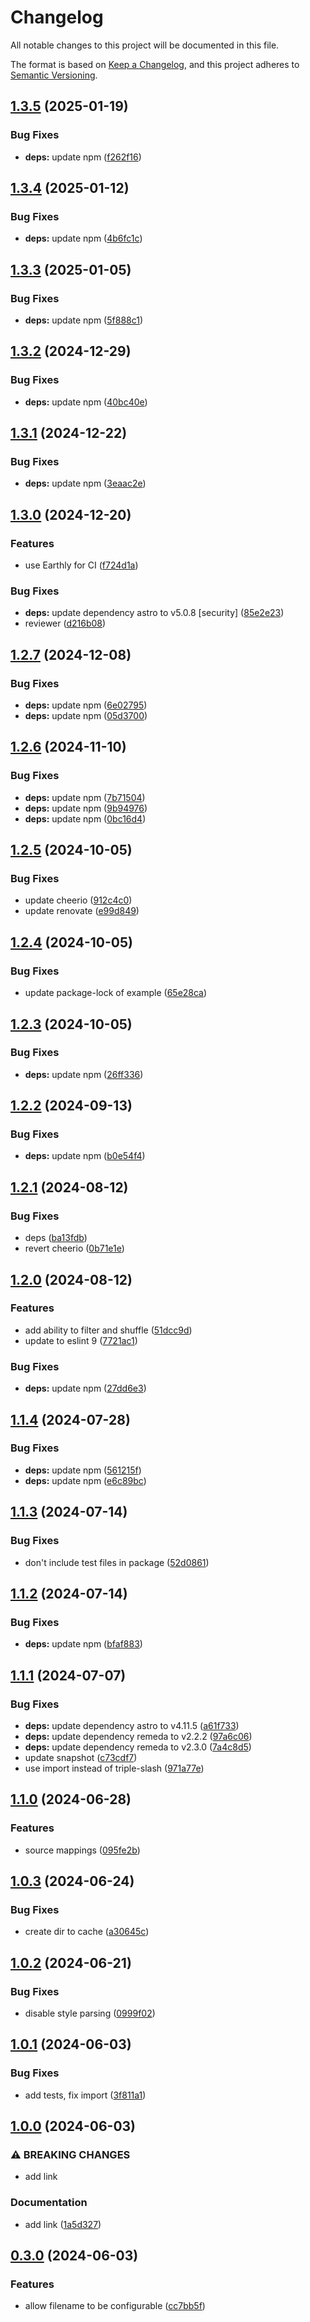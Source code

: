 # Changelog

All notable changes to this project will be documented in this file.

The format is based on [Keep a Changelog](https://keepachangelog.com/en/1.1.0/),
and this project adheres to [Semantic Versioning](https://semver.org/spec/v2.0.0.html).

## [1.3.5](https://github.com/shepherdjerred/webring/compare/v1.3.4...v1.3.5) (2025-01-19)


### Bug Fixes

* **deps:** update npm ([f262f16](https://github.com/shepherdjerred/webring/commit/f262f16c2d2b887f06196b1fe146cf3845adf604))

## [1.3.4](https://github.com/shepherdjerred/webring/compare/v1.3.3...v1.3.4) (2025-01-12)


### Bug Fixes

* **deps:** update npm ([4b6fc1c](https://github.com/shepherdjerred/webring/commit/4b6fc1cdba5478315c89b7cd3b42ecc3bfe734a2))

## [1.3.3](https://github.com/shepherdjerred/webring/compare/v1.3.2...v1.3.3) (2025-01-05)


### Bug Fixes

* **deps:** update npm ([5f888c1](https://github.com/shepherdjerred/webring/commit/5f888c1feb95c30b5b2fd3b7d98cbad273309d3f))

## [1.3.2](https://github.com/shepherdjerred/webring/compare/v1.3.1...v1.3.2) (2024-12-29)


### Bug Fixes

* **deps:** update npm ([40bc40e](https://github.com/shepherdjerred/webring/commit/40bc40ea5fecfb69c0839fa5b97f577ad9dd6208))

## [1.3.1](https://github.com/shepherdjerred/webring/compare/v1.3.0...v1.3.1) (2024-12-22)


### Bug Fixes

* **deps:** update npm ([3eaac2e](https://github.com/shepherdjerred/webring/commit/3eaac2e4513fb2f7574b5080d7d5851c9bac365e))

## [1.3.0](https://github.com/shepherdjerred/webring/compare/v1.2.7...v1.3.0) (2024-12-20)


### Features

* use Earthly for CI ([f724d1a](https://github.com/shepherdjerred/webring/commit/f724d1a9c1d44e2be19d78751e205ad70e6802b7))


### Bug Fixes

* **deps:** update dependency astro to v5.0.8 [security] ([85e2e23](https://github.com/shepherdjerred/webring/commit/85e2e23f30f6201ee86a8fd535c5ce743e75722e))
* reviewer ([d216b08](https://github.com/shepherdjerred/webring/commit/d216b0874c13b095ae8b0931126724293c869fc4))

## [1.2.7](https://github.com/shepherdjerred/webring/compare/v1.2.6...v1.2.7) (2024-12-08)


### Bug Fixes

* **deps:** update npm ([6e02795](https://github.com/shepherdjerred/webring/commit/6e02795b6c803c8c67b8e61e6e03af29f490a60d))
* **deps:** update npm ([05d3700](https://github.com/shepherdjerred/webring/commit/05d3700a5433240bb8c68ef2c197fbc50ca4d1eb))

## [1.2.6](https://github.com/shepherdjerred/webring/compare/v1.2.5...v1.2.6) (2024-11-10)


### Bug Fixes

* **deps:** update npm ([7b71504](https://github.com/shepherdjerred/webring/commit/7b71504c3ce69ea864b6c5bf73cf2b31fd788c43))
* **deps:** update npm ([9b94976](https://github.com/shepherdjerred/webring/commit/9b949767047bef2857a46fa7aa1e378f5d29bed3))
* **deps:** update npm ([0bc16d4](https://github.com/shepherdjerred/webring/commit/0bc16d484f398546aa98b3236fe775c36ee35188))

## [1.2.5](https://github.com/shepherdjerred/webring/compare/v1.2.4...v1.2.5) (2024-10-05)


### Bug Fixes

* update cheerio ([912c4c0](https://github.com/shepherdjerred/webring/commit/912c4c0d74c0e731b6e4a42e621844978b0514c5))
* update renovate ([e99d849](https://github.com/shepherdjerred/webring/commit/e99d849756ded9df52b6a7921b4b14141d669efc))

## [1.2.4](https://github.com/shepherdjerred/webring/compare/v1.2.3...v1.2.4) (2024-10-05)


### Bug Fixes

* update package-lock of example ([65e28ca](https://github.com/shepherdjerred/webring/commit/65e28caead9615f93791616804bf21a14b29cca7))

## [1.2.3](https://github.com/shepherdjerred/webring/compare/v1.2.2...v1.2.3) (2024-10-05)


### Bug Fixes

* **deps:** update npm ([26ff336](https://github.com/shepherdjerred/webring/commit/26ff336928c60270340b2cb763d84e43465001ff))

## [1.2.2](https://github.com/shepherdjerred/webring/compare/v1.2.1...v1.2.2) (2024-09-13)


### Bug Fixes

* **deps:** update npm ([b0e54f4](https://github.com/shepherdjerred/webring/commit/b0e54f4f0d9428c14cbbfa69b4654b9a09d70368))

## [1.2.1](https://github.com/shepherdjerred/webring/compare/v1.2.0...v1.2.1) (2024-08-12)


### Bug Fixes

* deps ([ba13fdb](https://github.com/shepherdjerred/webring/commit/ba13fdbd0420d03049a713b6901fb236eb409cac))
* revert cheerio ([0b71e1e](https://github.com/shepherdjerred/webring/commit/0b71e1e2be61853c8ca99a614d7c2095969493c2))

## [1.2.0](https://github.com/shepherdjerred/webring/compare/v1.1.4...v1.2.0) (2024-08-12)


### Features

* add ability to filter and shuffle ([51dcc9d](https://github.com/shepherdjerred/webring/commit/51dcc9d946ed0bee2f854cf5249d8cd9680e1bc6))
* update to eslint 9 ([7721ac1](https://github.com/shepherdjerred/webring/commit/7721ac190acfdabfd7b6ece3019c018a05700336))


### Bug Fixes

* **deps:** update npm ([27dd6e3](https://github.com/shepherdjerred/webring/commit/27dd6e3e96be57ad3093e494234e3ba2d790494c))

## [1.1.4](https://github.com/shepherdjerred/webring/compare/v1.1.3...v1.1.4) (2024-07-28)


### Bug Fixes

* **deps:** update npm ([561215f](https://github.com/shepherdjerred/webring/commit/561215f065d07c46771283e060543dca445017d2))
* **deps:** update npm ([e6c89bc](https://github.com/shepherdjerred/webring/commit/e6c89bcb0d92a5680e31ef9d606ee5d8b21664f1))

## [1.1.3](https://github.com/shepherdjerred/webring/compare/v1.1.2...v1.1.3) (2024-07-14)


### Bug Fixes

* don't include test files in package ([52d0861](https://github.com/shepherdjerred/webring/commit/52d0861922068273d358c4297fa644cfc8d3e54d))

## [1.1.2](https://github.com/shepherdjerred/webring/compare/v1.1.1...v1.1.2) (2024-07-14)


### Bug Fixes

* **deps:** update npm ([bfaf883](https://github.com/shepherdjerred/webring/commit/bfaf88347ae769e00e93e514774b2c760694f902))

## [1.1.1](https://github.com/shepherdjerred/webring/compare/v1.1.0...v1.1.1) (2024-07-07)


### Bug Fixes

* **deps:** update dependency astro to v4.11.5 ([a61f733](https://github.com/shepherdjerred/webring/commit/a61f733cbd3f7bd659d4a608f58473885a5bcc61))
* **deps:** update dependency remeda to v2.2.2 ([97a6c06](https://github.com/shepherdjerred/webring/commit/97a6c064138e0c204e231efb2ca45defd82b61f9))
* **deps:** update dependency remeda to v2.3.0 ([7a4c8d5](https://github.com/shepherdjerred/webring/commit/7a4c8d51ad5722be0a8dced10eb0b14a279b0bf6))
* update snapshot ([c73cdf7](https://github.com/shepherdjerred/webring/commit/c73cdf779433e6e7e8c5f2beee3fb2aefec9a0e0))
* use import instead of triple-slash ([971a77e](https://github.com/shepherdjerred/webring/commit/971a77ecd0c612850faeb9d16f7775d3e7ca7253))

## [1.1.0](https://github.com/shepherdjerred/webring/compare/v1.0.3...v1.1.0) (2024-06-28)


### Features

* source mappings ([095fe2b](https://github.com/shepherdjerred/webring/commit/095fe2be44e25547271730a5611d4710609cdf8d))

## [1.0.3](https://github.com/shepherdjerred/webring/compare/v1.0.2...v1.0.3) (2024-06-24)


### Bug Fixes

* create dir to cache ([a30645c](https://github.com/shepherdjerred/webring/commit/a30645c11d2afe91f7802c91b2c82eef9a97c717))

## [1.0.2](https://github.com/shepherdjerred/webring/compare/v1.0.1...v1.0.2) (2024-06-21)


### Bug Fixes

* disable style parsing ([0999f02](https://github.com/shepherdjerred/webring/commit/0999f025b4e9970a20bde8c1ffce1248ce38f3b7))

## [1.0.1](https://github.com/shepherdjerred/webring/compare/v1.0.0...v1.0.1) (2024-06-03)


### Bug Fixes

* add tests, fix import ([3f811a1](https://github.com/shepherdjerred/webring/commit/3f811a18fae9186795f5d34cb0d4bbdd20f2a5df))

## [1.0.0](https://github.com/shepherdjerred/webring/compare/v0.3.0...v1.0.0) (2024-06-03)


### ⚠ BREAKING CHANGES

* add link

### Documentation

* add link ([1a5d327](https://github.com/shepherdjerred/webring/commit/1a5d327a002785809e84aab70b19d18dd135f78b))

## [0.3.0](https://github.com/shepherdjerred/webring/compare/v0.2.0...v0.3.0) (2024-06-03)

### Features

- allow filename to be configurable ([cc7bb5f](https://github.com/shepherdjerred/webring/commit/cc7bb5f3139f306952d03568fc63cc9fcbfaad5e))
